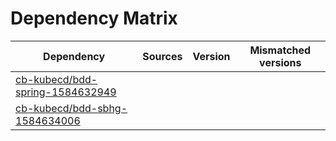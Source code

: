 # Dependency Matrix

Dependency | Sources | Version | Mismatched versions
---------- | ------- | ------- | -------------------
[cb-kubecd/bdd-spring-1584632949](https://github.com/cb-kubecd/bdd-spring-1584632949.git) |  | []() | 
[cb-kubecd/bdd-sbhg-1584634006](https://github.com/cb-kubecd/bdd-sbhg-1584634006.git) |  | []() | 
